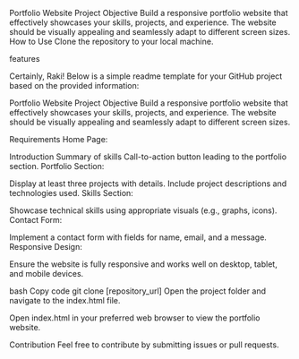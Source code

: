 Portfolio Website Project
Objective
Build a responsive portfolio website that effectively showcases your skills, projects, and experience. The website should be visually appealing and seamlessly adapt to different screen sizes.
How to Use
Clone the repository to your local machine.

features

Certainly, Raki! Below is a simple readme template for your GitHub project based on the provided information:

Portfolio Website Project
Objective
Build a responsive portfolio website that effectively showcases your skills, projects, and experience. The website should be visually appealing and seamlessly adapt to different screen sizes.

Requirements
Home Page:

Introduction
Summary of skills
Call-to-action button leading to the portfolio section.
Portfolio Section:

Display at least three projects with details.
Include project descriptions and technologies used.
Skills Section:

Showcase technical skills using appropriate visuals (e.g., graphs, icons).
Contact Form:

Implement a contact form with fields for name, email, and a message.
Responsive Design:

Ensure the website is fully responsive and works well on desktop, tablet, and mobile devices.

bash
Copy code
git clone [repository_url]
Open the project folder and navigate to the index.html file.

Open index.html in your preferred web browser to view the portfolio website.

Contribution
Feel free to contribute by submitting issues or pull requests.

